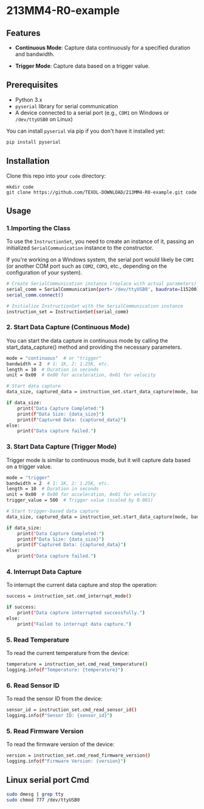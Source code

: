 # 213MM4-R0-example

## Features

* **Continuous Mode**: Capture data continuously for a specified duration and bandwidth.

* **Trigger Mode**: Capture data based on a trigger value.

## Prerequisites

- Python 3.x
- `pyserial` library for serial communication
- A device connected to a serial port (e.g., `COM1` on Windows or `/dev/ttyUSB0` on Linux)

You can install `pyserial` via pip if you don't have it installed yet:
```bash
pip install pyserial
```

## Installation

Clone this repo into your `code` directory:

```
mkdir code
git clone https://github.com/TEXOL-DOWNLOAD/213MM4-R0-example.git code
```


## Usage

### 1.Importing the Class

To use the `InstructionSet`, you need to create an instance of it, passing an initialized `SerialCommunication` instance to the constructor.

If you're working on a Windows system, the serial port would likely be `COM1` (or another COM port such as `COM2`, `COM3`, etc., depending on the configuration of your system).

```bash
# Create SerialCommunication instance (replace with actual parameters)
serial_comm = SerialCommunication(port='/dev/ttyUSB0', baudrate=115200)
serial_comm.connect()

# Initialize InstructionSet with the SerialCommunication instance
instruction_set = InstructionSet(serial_comm)
```

### 2. Start Data Capture (Continuous Mode)

You can start the data capture in continuous mode by calling the start_data_capture() method and providing the necessary parameters.

```bash
mode = "continuous"  # or "trigger"
bandwidth = 2  # 1: 1K, 2: 1.25K, etc.
length = 10  # Duration in seconds
unit = 0x00  # 0x00 for acceleration, 0x01 for velocity

# Start data capture
data_size, captured_data = instruction_set.start_data_capture(mode, bandwidth, length, unit)

if data_size:
    print("Data Capture Completed:")
    print(f"Data Size: {data_size}")
    print(f"Captured Data: {captured_data}")
else:
    print("Data capture failed.")
```

### 3. Start Data Capture (Trigger Mode)

Trigger mode is similar to continuous mode, but it will capture data based on a trigger value.

```bash
mode = "trigger"
bandwidth = 2  # 1: 1K, 2: 1.25K, etc.
length = 10  # Duration in seconds
unit = 0x00  # 0x00 for acceleration, 0x01 for velocity
trigger_value = 500  # Trigger value (scaled by 0.001)

# Start trigger-based data capture
data_size, captured_data = instruction_set.start_data_capture(mode, bandwidth, length, unit, trigger=trigger_value)

if data_size:
    print("Data Capture Completed:")
    print(f"Data Size: {data_size}")
    print(f"Captured Data: {captured_data}")
else:
    print("Data capture failed.")
```

### 4. Interrupt Data Capture

To interrupt the current data capture and stop the operation:

```bash
success = instruction_set.cmd_interrupt_mode()

if success:
    print("Data capture interrupted successfully.")
else:
    print("Failed to interrupt data capture.")
```

### 5. Read Temperature

To read the current temperature from the device:

```bash
temperature = instruction_set.cmd_read_temperature()
logging.info(f"Temperature: {temperature}")
```

### 6. Read Sensor ID

To read the sensor ID from the device:

```bash
sensor_id = instruction_set.cmd_read_sensor_id()
logging.info(f"Sensor ID: {sensor_id}")
```

### 5. Read Firmware Version

To read the firmware version of the device:

```bash
version = instruction_set.cmd_read_firmware_version()
logging.info(f"Firmware Version: {version}")
```




## Linux serial port Cmd
```bash
sudo dmesg | grep tty
sudo chmod 777 /dev/ttyUSB0
```
